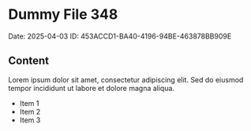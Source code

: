 # Dummy File 348

Date: 2025-04-03
ID: 453ACCD1-BA40-4196-94BE-463878BB909E

## Content

Lorem ipsum dolor sit amet, consectetur adipiscing elit.
Sed do eiusmod tempor incididunt ut labore et dolore magna aliqua.

* Item 1
* Item 2
* Item 3

